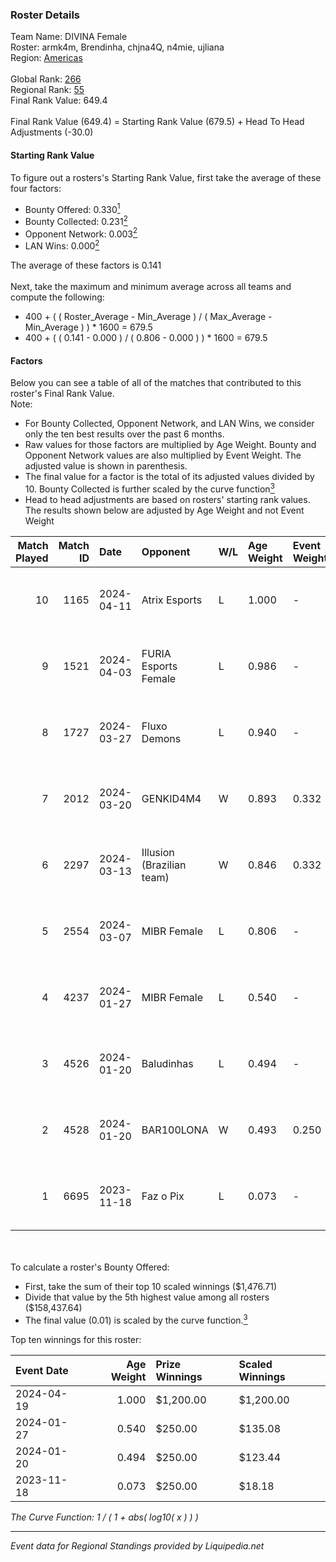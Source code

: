 ### Roster Details<br />
Team Name: DIVINA Female<br />
Roster: armk4m, Brendinha, chjna4Q, n4mie, ujliana<br />
Region: [Americas]( ../standings_americas.md)<br />
<br />
Global Rank: [266](../standings_global.md)<br />
Regional Rank: [55]( ../standings_americas.md)<br />
Final Rank Value:  649.4<br />
<br />
Final Rank Value (649.4) = Starting Rank Value (679.5) + Head To Head Adjustments (-30.0)<br />

#### Starting Rank Value<br />
To figure out a rosters's Starting Rank Value, first take the average of these four factors:<br />
- Bounty Offered: 0.330[<sup>1</sup>](#table2)
- Bounty Collected: 0.231[<sup>2</sup>](#table1)
- Opponent Network: 0.003[<sup>2</sup>](#table1)
- LAN Wins: 0.000[<sup>2</sup>](#table1)

The average of these factors is 0.141<br />
<br />
Next, take the maximum and minimum average across all teams and compute the following:<br />
- 400 + ( ( Roster_Average - Min_Average ) / ( Max_Average - Min_Average ) ) * 1600 = 679.5
- 400 + ( ( 0.141 - 0.000 ) / ( 0.806 - 0.000 ) ) * 1600 = 679.5


#### Factors<br />
Below you can see a table of all of the matches that contributed to this roster's Final Rank Value.<br />
Note:<br />

- For Bounty Collected, Opponent Network, and LAN Wins, we consider only the ten best results over the past 6 months.
- Raw values for those factors are multiplied by Age Weight. Bounty and Opponent Network values are also multiplied by Event Weight. The adjusted value is shown in parenthesis.
- The final value for a factor is the total of its adjusted values divided by 10. Bounty Collected is further scaled by the curve function[<sup>3</sup>](#curveFunction)
- Head to head adjustments are based on rosters' starting rank values. The results shown below are adjusted by Age Weight and not Event Weight
<span id="table1"></span><br />


| Match Played | Match ID | Date       | Opponent                  | W/L | Age Weight | Event Weight | Bounty Collected | Opponent Network | LAN Wins      | H2H Adj. | Roster                                       |
| -: | -: | :- | :- | :- | :- | :- | :- | :- | :- | -: | :- |
|           10 |     1165 | 2024-04-11 | Atrix Esports             | L   | 1.000      | -            | -                | -                | -             |   -15.30 | armk4m, Brendinha, chjna4Q, n4mie, ujliana   |
|            9 |     1521 | 2024-04-03 | FURIA Esports Female      | L   | 0.986      | -            | -                | -                | -             |    -8.89 | armk4m, Brendinha, chjna4Q, n4mie, ujliana   |
|            8 |     1727 | 2024-03-27 | Fluxo Demons              | L   | 0.940      | -            | -                | -                | -             |    -6.86 | armk4m, Brendinha, chjna4Q, n4mie, ujliana   |
|            7 |     2012 | 2024-03-20 | GENKID4M4                 | W   | 0.893      | 0.332        | 0.008 (0.002)    | 0.052 (0.015)    | false (0.000) |    13.36 | armk4m, Brendinha, chjna4Q, n4mie, ujliana   |
|            6 |     2297 | 2024-03-13 | Illusion (Brazilian team) | W   | 0.846      | 0.332        | 0.008 (0.002)    | 0.035 (0.010)    | false (0.000) |    12.32 | armk4m, Brendinha, chjna4Q, n4mie, ujliana   |
|            5 |     2554 | 2024-03-07 | MIBR Female               | L   | 0.806      | -            | -                | -                | -             |   -10.88 | armk4m, Brendinha, chjna4Q, n4mie, ujliana   |
|            4 |     4237 | 2024-01-27 | MIBR Female               | L   | 0.540      | -            | -                | -                | -             |    -6.78 | Brendinha, coldizinha, croma, n4mie, ujliana |
|            3 |     4526 | 2024-01-20 | Baludinhas                | L   | 0.494      | -            | -                | -                | -             |    -8.27 | Brendinha, coldizinha, croma, n4mie, ujliana |
|            2 |     4528 | 2024-01-20 | BAR100LONA                | W   | 0.493      | 0.250        | 0.000 (0.000)    | 0.000 (0.000)    | false (0.000) |     2.69 | Brendinha, coldizinha, croma, n4mie, ujliana |
|            1 |     6695 | 2023-11-18 | Faz o Pix                 | L   | 0.073      | -            | -                | -                | -             |    -1.41 | Brendinha, coldizinha, Dani, n4mie, ujliana  |

<br />
<span id="table2"></span><br />
To calculate a roster's Bounty Offered:<br />

- First, take the sum of their top 10 scaled winnings ($1,476.71)
- Divide that value by the 5th highest value among all rosters ($158,437.64)
- The final value (0.01) is scaled by the curve function.[<sup>3</sup>](#curveFunction)

Top ten winnings for this roster:<br />

| Event Date | Age Weight | Prize Winnings | Scaled Winnings |
| :- | -: | :- | :- |
| 2024-04-19 |      1.000 | $1,200.00      | $1,200.00       |
| 2024-01-27 |      0.540 | $250.00        | $135.08         |
| 2024-01-20 |      0.494 | $250.00        | $123.44         |
| 2023-11-18 |      0.073 | $250.00        | $18.18          |


<span id="curveFunction"></span>_The Curve Function: 1 / ( 1 + abs( log10( x ) ) )_<br />

---
_Event data for Regional Standings provided by Liquipedia.net_<br />
